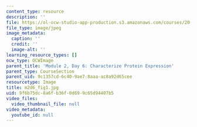 ```yaml
---
content_type: resource
description: ''
file: https://ol-ocw-studio-app-production.s3.amazonaws.com/courses/20-109-laboratory-fundamentals-in-biological-engineering-spring-2010/9f6b75dc8a6fb36f0d699c65d94407b5_m2d6_fig1.jpg
file_type: image/jpeg
image_metadata:
  caption: ''
  credit: ''
  image-alt: ''
learning_resource_types: []
ocw_type: OCWImage
parent_title: 'Module 2, Day 6: Characterize Protein Expression'
parent_type: CourseSection
parent_uid: 9c1357cd-6c40-9ae7-8aaa-ac8a92d65cee
resourcetype: Image
title: m2d6_fig1.jpg
uid: 9f6b75dc-8a6f-b36f-0d69-9c65d94407b5
video_files:
  video_thumbnail_file: null
video_metadata:
  youtube_id: null
---
```

